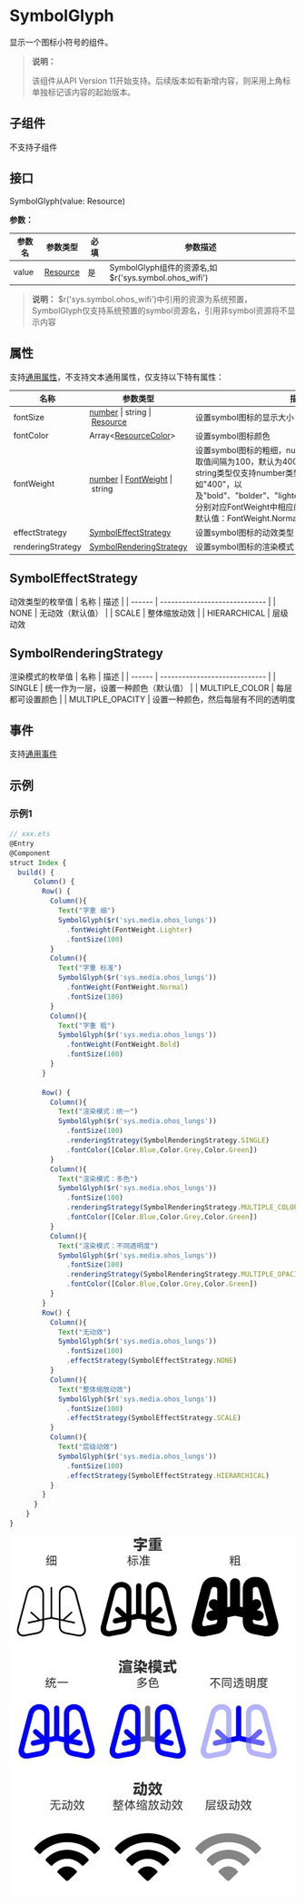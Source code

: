 # SymbolGlyph

显示一个图标小符号的组件。

>  **说明：**
>
>  该组件从API Version 11开始支持。后续版本如有新增内容，则采用上角标单独标记该内容的起始版本。


## 子组件

不支持子组件


## 接口

SymbolGlyph(value: Resource)


**参数：**

| 参数名 | 参数类型 | 必填 | 参数描述 |
| -------- | -------- | -------- | -------- |
 value | [Resource](../arkui-ts/ts-types.md#resource)| 是 | SymbolGlyph组件的资源名,如 $r('sys.symbol.ohos_wifi')
 >  **说明：**
>  $r('sys.symbol.ohos_wifi')中引用的资源为系统预置，SymbolGlyph仅支持系统预置的symbol资源名，引用非symbol资源将不显示内容

## 属性

支持[通用属性](ts-universal-attributes-size.md)，不支持文本通用属性，仅支持以下特有属性：

| 名称                       | 参数类型                            | 描述                                               |
| ----------------------- | ----------------------------------- | ------------------------------------------- |
| fontSize               | [number](ts-types.md#number)&nbsp;\|&nbsp;string \|&nbsp;[Resource](../arkui-ts/ts-types.md#resource) | 设置symbol图标的显示大小
| fontColor               | Array\<[ResourceColor](ts-types.md#resourcecolor)\>| 设置symbol图标颜色| 
| fontWeight | [number](ts-types.md#number)&nbsp;\|&nbsp;[FontWeight](ts-appendix-enums.md#fontweight)&nbsp;\|&nbsp;string | 设置symbol图标的粗细，number类型取值[100,&nbsp;900]，取值间隔为100，默认为400，取值越大，字体越粗。string类型仅支持number类型取值的字符串形式，例如"400"，以及"bold"、"bolder"、"lighter"、"regular"、"medium"，分别对应FontWeight中相应的枚举值。<br/>默认值：FontWeight.Normal<br/>|
| effectStrategy               | [SymbolEffectStrategy](#symboleffectstrategy)| 设置symbol图标的动效类型| 
| renderingStrategy               | [SymbolRenderingStrategy](#symbolrenderingstrategy)| 设置symbol图标的渲染模式|

## SymbolEffectStrategy
动效类型的枚举值
| 名称     | 描述                            |
| ------ | ----------------------------- |
| NONE | 无动效（默认值） |
| SCALE | 整体缩放动效                 |
|  HIERARCHICAL  | 层级动效  

## SymbolRenderingStrategy
渲染模式的枚举值
| 名称     | 描述                            |
| ------ | ----------------------------- |
| SINGLE  | 统一作为一层，设置一种颜色（默认值） |
| MULTIPLE_COLOR  |    每层都可设置颜色             |
|  MULTIPLE_OPACITY   | 设置一种颜色，然后每层有不同的透明度  

## 事件

支持[通用事件](ts-universal-events-click.md)



## 示例

### 示例1

```ts
// xxx.ets
@Entry
@Component
struct Index {
  build() {
      Column() {
        Row() {
          Column(){
            Text("字重 细")
            SymbolGlyph($r('sys.media.ohos_lungs'))
              .fontWeight(FontWeight.Lighter)
              .fontSize(100)
          }
          Column(){
            Text("字重 标准")
            SymbolGlyph($r('sys.media.ohos_lungs'))
              .fontWeight(FontWeight.Normal)
              .fontSize(100)
          }
          Column(){
            Text("字重 粗")
            SymbolGlyph($r('sys.media.ohos_lungs'))
              .fontWeight(FontWeight.Bold)
              .fontSize(100)
          }
        }

        Row() {
          Column(){
            Text("渲染模式：统一")
            SymbolGlyph($r('sys.media.ohos_lungs'))
              .fontSize(100)
              .renderingStrategy(SymbolRenderingStrategy.SINGLE)
              .fontColor([Color.Blue,Color.Grey,Color.Green])
          }
          Column(){
            Text("渲染模式：多色")
            SymbolGlyph($r('sys.media.ohos_lungs'))
              .fontSize(100)
              .renderingStrategy(SymbolRenderingStrategy.MULTIPLE_COLOR)
              .fontColor([Color.Blue,Color.Grey,Color.Green])
          }
          Column(){
            Text("渲染模式：不同透明度")
            SymbolGlyph($r('sys.media.ohos_lungs'))
              .fontSize(100)
              .renderingStrategy(SymbolRenderingStrategy.MULTIPLE_OPACITY)
              .fontColor([Color.Blue,Color.Grey,Color.Green])
          }
        }
        Row() {
          Column(){
            Text("无动效")
            SymbolGlyph($r('sys.media.ohos_lungs'))
              .fontSize(100)
              .effectStrategy(SymbolEffectStrategy.NONE)
          }
          Column(){
            Text("整体缩放动效")
            SymbolGlyph($r('sys.media.ohos_lungs'))
              .fontSize(100)
              .effectStrategy(SymbolEffectStrategy.SCALE)
          }
          Column(){
            Text("层级动效")
            SymbolGlyph($r('sys.media.ohos_lungs'))
              .fontSize(100)
              .effectStrategy(SymbolEffectStrategy.HIERARCHICAL)
          }
        }
      }
    }
}
```
![symbol](figures/symbolGlyph.JPG)